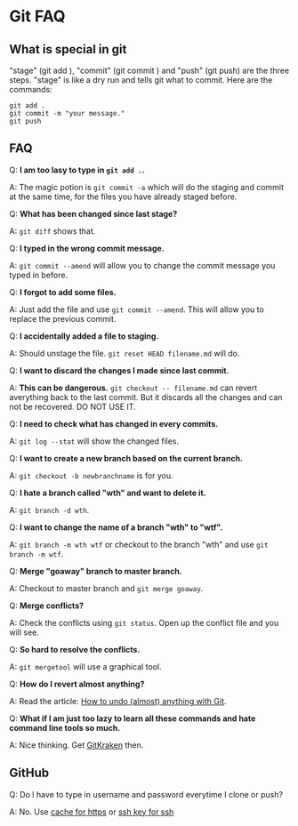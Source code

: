 <!-- TITLE: Tools -->
<!-- SUBTITLE: A quick summary of Tools -->

# Git FAQ



## What is special in git

"stage" (git add ), "commit" (git commit ) and "push" (git push) are the three steps. "stage" is like a dry run and tells git what to commit.
Here are the commands:
```
git add .
git commit -m "your message."
git push
```

## FAQ

Q: **I am too lasy to type in `git add .`.**

A: The magic potion is `git commit -a` which will do the staging and commit at the same time, for the files you have already staged before.

Q: **What has been changed since last stage?**

A: `git diff` shows that.

Q: **I typed in the wrong commit message.**

A: `git commit --amend` will allow you to change the commit message you typed in before.

Q: **I forgot to add some files.**

A: Just add the file and use `git commit --amend`. This will allow you to replace the previous commit.

Q: **I accidentally added a file to staging.**

A: Should unstage the file. `git reset HEAD filename.md` will do.

Q: **I want to discard the changes I made since last commit.**

A: **This can be dangerous.** `git checkout -- filename.md` can revert averything back to the last commit. But it discards all the changes and can not be recovered. DO NOT USE IT.

Q: **I need to check what has changed in every commits.**

A: `git log --stat` will show the changed files.

Q: **I want to create a new branch based on the current branch.**

A: `git checkout -b newbranchname` is for you.

Q: **I hate a branch called "wth" and want to delete it.**

A: `git branch -d wth`.

Q: **I want to change the name of a branch "wth" to "wtf".**

A: `git branch -m wth wtf` or checkout to the branch "wth" and use `git branch -m wtf`.

Q: **Merge "goaway" branch to master branch.**

A: Checkout to master branch and `git merge goaway`.

Q: **Merge conflicts?**

A: Check the conflicts using `git status`. Open up the conflict file and you will see.

Q: **So hard to resolve the conflicts.**

A: `git mergetool` will use a graphical tool.

Q: **How do I revert almost anything?**

A: Read the article: [How to undo (almost) anything with Git](https://github.com/blog/2019-how-to-undo-almost-anything-with-git).

Q: **What if I am just too lazy to learn all these commands and hate command line tools so much.**

A: Nice thinking. Get [GitKraken](https://www.gitkraken.com/) then.


## GitHub

Q: Do I have to type in username and password everytime I clone or push?

A: No. Use [cache for https](https://help.github.com/articles/caching-your-github-password-in-git/) or [ssh key for ssh](https://help.github.com/articles/set-up-git/#next-steps-authenticating-with-github-from-git)